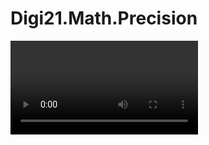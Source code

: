 # Digi21.Math.Precision

![](https://digi21.blob.core.windows.net/videos-ayuda/desarrollo/1.%20Digi21.Math.Precision.mp4)



